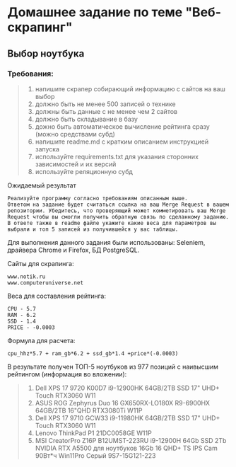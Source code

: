 # Домашнее задание по теме "Веб-скрапинг"

## Выбор ноутбука

### Требования:

>1. напишите скрапер собирающий информацию с сайтов на ваш выбор
>2. должно быть не менее 500 записей о технике
>3. должны быть данные с не менее чем 2 сайтов
>4. должно быть складывание в базу
>5. дожно быть автоматическое вычисление рейтинга сразу (можно средствами субд)
>6. напишите readme.md с кратким описанием инструкцией запуска
>7. используйте requirements.txt для указания сторонних зависимостей и их версий
>8. используйте реляционную субд

Ожидаемый результат

    Реализуйте программу согласно требованиям описанным выше.
    Ответом на задание будет считаться ссылка на ваш Merge Request в вашем репозитории. Убедитесь, что проверяющий может комметировать ваш Merge Request чтобы вы смогли получить обратную связь по сделанному заданию.
    В ответе также в readme файле укажите какие веса для параметров вы выбрали и топ 5 записей из получившейся у вас таблицы.

Для выполнения данного задания были использованы: Seleniem, драйвера Chrome и Firefox, БД PostgreSQL.

Сайты для скрапинга:

    www.notik.ru
    www.computeruniverse.net

Веса для составления рейтинга:

    CPU - 5.7
    RAM - 6.2
    SSD - 1.4
    PRICE - -0.0003

Формула для расчета:

    cpu_hhz*5.7 + ram_gb*6.2 + ssd_gb*1.4 +price*(-0.0003)

В результате получен ТОП-5 ноутбуков из 977 позиций с наивысшим рейтингом (информация во вложении):

>1. Dell XPS 17 9720 K00D7 i9-12900HK 64GB/2TB SSD 17" UHD+ Touch RTX3060 W11
>2. ASUS ROG Zephyrus Duo 16 GX650RX-LO180X R9-6900HX 64GB/2TB 16"QHD RTX3080Ti W11P
>3. Dell XPS 17 9710 GCW33 i9-11980HK 64GB/2TB SSD 17" UHD+ Touch RTX3060 W11
>4. Lenovo ThinkPad P1 21DC0058GE W11P
>5. MSI CreatorPro Z16P B12UMST-223RU i9-12900H 64Gb SSD 2Tb NVIDIA RTX A5500 для ноутбуков 16Gb 16 QHD+ TS IPS Cam 90Вт*ч Win11Pro Серый 9S7-15G121-223

